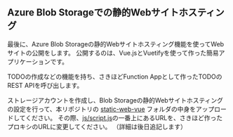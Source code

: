 ## Azure Blob Storageでの静的Webサイトホスティング

最後に、Azure Blob Storageの静的Webサイトホスティング機能を使ってWebサイトの公開をします。
公開するのは、Vue.jsとVuetifyを使って作った簡易アプリケーションです。

TODOの作成などの機能を持ち、さきほどFunction Appとして作ったTODOのREST APIを呼び出します。

ストレージアカウントを作成し、Blob Storageの静的Webサイトホスティングの設定を行って、本リポジトリの [static-web-vue](../src/static-web-vue) フォルダの中身をアップロードしてください。
その際、[js/script.js](../src/static-web-vue/js/script.js)の一番上にあるURLを、さきほど作ったプロキシのURLに変更してください。
（詳細は後日追記します）



